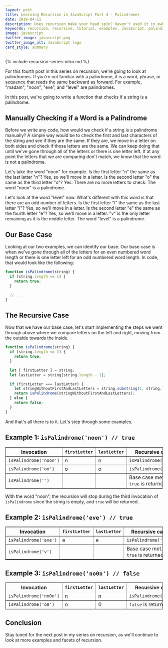 ```yaml
---
layout: post
title: Learning Recursion in JavaScript Part 4 - Palindromes
date: 2019-04-11
description: Does recursion make your head spin? Haven't used it in awhile and want a refresher? If so, this series is for you.
keywords: recursion, recursive, tutorial, examples, JavaScript, palindrome
image: javascript
twitter_image: javascript.png
twitter_image_alt: JavaScript logo
card_style: summary
---
```


{% include recursion-series-intro.md %}

For this fourth post in this series on recursion, we're going to look at palindromes. If you're not familiar with a palindrome, it is a word, phrase, or sequence that reads the same backward as forward. For example, "madam", "noon", "eve", and "level" are palindromes.

In this post, we're going to write a function that checks if a string is a palindrome.

## Manually Checking if a Word is a Palindrome

Before we write any code, how would we check if a string is a palindrome manually? A simple way would be to check the first and last characters of the string and see if they are the same. If they are, we move in a letter on both sides and check if those letters are the same. We can keep doing that until we've gone through all of the letters or there is one letter left. If at any point the letters that we are comparing don't match, we know that the word is not a palindrome.

Let's take the word "noon" for example. Is the first letter "n" the same as the last letter "n"? Yes, so we'll move in a letter. Is the second letter "o" the same as the third letter "o"? Yes. There are no more letters to check. The word "noon" is a palindrome.

Let's look at the word "level" now. What's different with this word is that there are an odd number of letters. Is the first letter "l" the same as the last letter "l"? Yes, so we'll move in a letter. Is the second letter "e" the same as the fourth letter "e"? Yes, so we'll move in a letter. "v" is the only letter remaining as it is the middle letter. The word "level" is a palindrome.

## Our Base Case

Looking at our two examples, we can identify our base. Our base case is when we've gone through all of the letters for an even numbered word length or there is one letter left for an odd numbered word length. In code, that would look like the following:

```js
function isPalindrome(string) {
  if (string.length <= 1) {
    return true;
  }

  // ...
}
```

## The Recursive Case

Now that we have our base case, let's start implementing the steps we went through above where we compare letters on the left and right, moving from the outside towards the inside.

```js
function isPalindrome(string) {
  if (string.length <= 1) {
    return true;
  }

  let [ firstLetter ] = string;
  let lastLetter = string[string.length - 1];

  if (firstLetter === lastLetter) {
    let stringWithoutFirstAndLastLetters = string.substring(1, string.length - 1);
    return isPalindrome(stringWithoutFirstAndLastLetters);
  } else {
    return false;
  }
}
```

And that's all there is to it. Let's step through some examples.

## Example 1: `isPalindrome('noon') // true`

<table border="1" cellpadding="7">
  <thead>
    <tr>
      <th>Invocation</th>
      <th><code class="highlighter-rouge">firstLetter</code></th>
      <th><code class="highlighter-rouge">lastLetter</code></th>
      <th>Recursive call</th>
    </tr>
  </thead>
  <tbody>
    <tr>
      <td><code class="highlighter-rouge">isPalindrome('noon')</code></td>
      <td>n</td>
      <td>n</td>
      <td><code class="highlighter-rouge">isPalindrome('oo')</code></td>
    </tr>
    <tr>
      <td><code class="highlighter-rouge">isPalindrome('oo')</code></td>
      <td>o</td>
      <td>o</td>
      <td><code class="highlighter-rouge">isPalindrome('')</code></td>
    </tr>
    <tr>
      <td><code class="highlighter-rouge">isPalindrome('')</code></td>
      <td>&nbsp;</td>
      <td>&nbsp;</td>
      <td>Base case met. <code class="highlighter-rouge">true</code> is returned.</td>
    </tr>
  </tbody>
</table>

With the word "noon", the recursion will stop during the third invocation of `isPalindrome` since the string is empty, and `true` will be returned.

## Example 2: `isPalindrome('eve') // true`

<table border="1" cellpadding="7">
  <thead>
    <tr>
      <th>Invocation</th>
      <th><code class="highlighter-rouge">firstLetter</code></th>
      <th><code class="highlighter-rouge">lastLetter</code></th>
      <th>Recursive call</th>
    </tr>
  </thead>
  <tbody>
    <tr>
      <td><code class="highlighter-rouge">isPalindrome('eve')</code></td>
      <td>e</td>
      <td>e</td>
      <td><code class="highlighter-rouge">isPalindrome('v')</code></td>
    </tr>
    <tr>
      <td><code class="highlighter-rouge">isPalindrome('v')</code></td>
      <td>&nbsp;</td>
      <td>&nbsp;</td>
      <td>Base case met. <code class="highlighter-rouge">true</code> is returned.</td>
    </tr>
  </tbody>
</table>

## Example 3: `isPalindrome('no0n') // false`

<table border="1" cellpadding="7">
  <thead>
    <tr>
      <th>Invocation</th>
      <th><code class="highlighter-rouge">firstLetter</code></th>
      <th><code class="highlighter-rouge">lastLetter</code></th>
      <th>Recursive call</th>
    </tr>
  </thead>
  <tbody>
    <tr>
      <td><code class="highlighter-rouge">isPalindrome('no0n')</code></td>
      <td>n</td>
      <td>n</td>
      <td><code class="highlighter-rouge">isPalindrome('o0')</code></td>
    </tr>
    <tr>
      <td><code class="highlighter-rouge">isPalindrome('o0')</code></td>
      <td>o</td>
      <td>0</td>
      <td><code class="highlighter-rouge">false</code> is returned.</td>
    </tr>
  </tbody>
</table>

## Conclusion

Stay tuned for the next post in my series on recursion, as we'll continue to look at more examples and facets of recursion.
